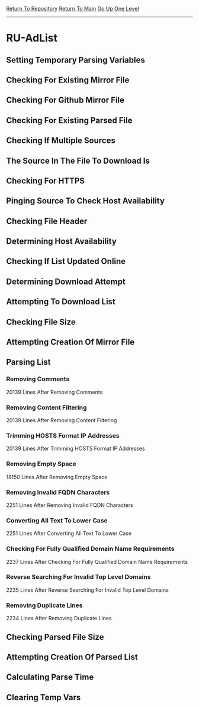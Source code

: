[Return To Repository](https://github.com/deathbybandaid/piholeparser/)
[Return To Main](https://github.com/deathbybandaid/piholeparser/blob/master/RecentRunLogs/Mainlog.md)
[Go Up One Level](https://github.com/deathbybandaid/piholeparser/blob/master/RecentRunLogs/TopLevelScripts/30-Processing-External-Blacklists.md)
____________________________________
# RU-AdList
## Setting Temporary Parsing Variables
## Checking For Existing Mirror File
## Checking For Github Mirror File
## Checking For Existing Parsed File
## Checking If Multiple Sources
## The Source In The File To Download Is
## Checking For HTTPS
## Pinging Source To Check Host Availability
## Checking File Header
## Determining Host Availability
## Checking If List Updated Online
## Determining Download Attempt
## Attempting To Download List
## Checking File Size
## Attempting Creation Of Mirror File
## Parsing List
### Removing Comments
20139 Lines After Removing Comments
### Removing Content Filtering
20139 Lines After Removing Content Filtering
### Trimming HOSTS Format IP Addresses
20139 Lines After Trimming HOSTS Format IP Addresses
### Removing Empty Space
18150 Lines After Removing Empty Space
### Removing Invalid FQDN Characters
2251 Lines After Removing Invalid FQDN Characters
### Converting All Text To Lower Case
2251 Lines After Converting All Text To Lower Case
### Checking For Fully Qualified Domain Name Requirements
2237 Lines After Checking For Fully Qualified Domain Name Requirements
### Reverse Searching For Invalid Top Level Domains
2235 Lines After Reverse Searching For Invalid Top Level Domains
### Removing Duplicate Lines
2234 Lines After Removing Duplicate Lines
## Checking Parsed File Size
## Attempting Creation Of Parsed List
## Calculating Parse Time
## Clearing Temp Vars
